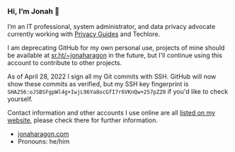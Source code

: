 ### Hi, I’m Jonah 👋

I’m an IT professional, system administrator, and data privacy advocate currently working with [Privacy Guides](https://www.privacyguides.org) and Techlore.

I am deprecating GitHub for my own personal use, projects of mine should be available at [sr.ht/~jonaharagon](https://sr.ht/~jonaharagon/) in the future, but I'll continue using this account to contribute to other projects.

As of April 28, 2022 I sign all my Git commits with SSH. GitHub will now show these commits as verified, but my SSH key fingerprint is `SHA256:oJSBSFgpWl4g+IwjL96Ya8ocGfI7r6VKnQw+257pZZ0` if you'd like to check yourself.

Contact information and other accounts I use online are all [listed on my website](https://www.jonaharagon.com/accounts), please check there for further information.

- [jonaharagon.com](https://www.jonaharagon.com)
- Pronouns: he/him
